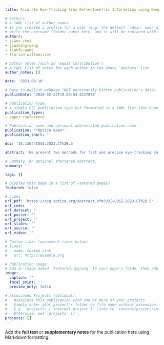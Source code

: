 ```yaml
---
title: Accurate Eye-Tracking from Deflectometric Information using Deep Learning

# Authors
# A YAML list of author names
# If you created a profile for a user (e.g. the default `admin` user at `content/authors/admin/`), 
# write the username (folder name) here, and it will be replaced with their full name and linked to their profile.
authors:
- jiwon-choi
- jiazhang-wang
- tianfu-wang
- florian-willomitzer

# Author notes (such as 'Equal Contribution')
# A YAML list of notes for each author in the above `authors` list
author_notes: []

date: '2023-08-16'

# Date to publish webpage (NOT necessarily Bibtex publication's date).
publishDate: '2024-02-23T19:59:54.923797Z'

# Publication type.
# A single CSL publication type but formatted as a YAML list (for Hugo requirements).
publication_types:
- paper-conference

# Publication name and optional abbreviated publication name.
publication: '*Optica Open*'
publication_short: ''

doi: '10.1364/COSI.2023.CTh2B.5'

abstract: 'We present two methods for fast and precise eye-tracking in VR headsets. Both methods exploit deflectometric information, i.e., the specular reflection of an extended screen over the eye surface.'

# Summary. An optional shortened abstract.
summary: ''

tags: []

# Display this page in a list of Featured pages?
featured: false

# Links
url_pdf: 'https://opg.optica.org/abstract.cfm?URI=COSI-2023-CTh2B.5'
url_code: ''
url_dataset: ''
url_poster: ''
url_project: ''
url_slides: ''
url_source: ''
url_video: ''

# Custom links (uncomment lines below)
# links:
# - name: Custom Link
#   url: http://example.org

# Publication image
# Add an image named `featured.jpg/png` to your page's folder then add a caption below.
image:
  caption: ''
  focal_point: ''
  preview_only: false

# Associated Projects (optional).
#   Associate this publication with one or more of your projects.
#   Simply enter your project's folder or file name without extension.
#   E.g. `projects: ['internal-project']` links to `content/project/internal-project/index.md`.
#   Otherwise, set `projects: []`.
projects: []
---
```


Add the **full text** or **supplementary notes** for the publication here using Markdown formatting.
